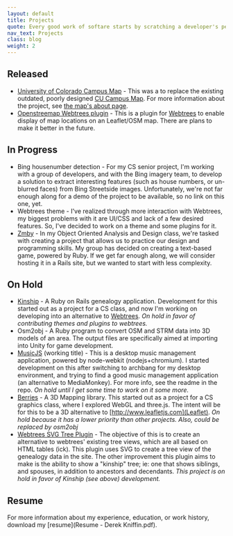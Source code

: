 ```yaml
---
layout: default
title: Projects
quote: Every good work of softare starts by scratching a developer's personal itch. -- Eric S Raymond
nav_text: Projects
class: blog
weight: 2
---
```


## Released

- [University of Colorado Campus Map](http://www.colorado.edu/map) - This was a to replace the existing outdated, poorly designed [CU Campus Map](http://www.colorado.edu/campusmap). For more information about the project, see [the map's about page](http://www.colorado.edu/map/about).
- [Openstreemap Webtrees plugin](https://github.com/oddityoverseer13/webtrees-openstreetmap) - This is a plugin for [Webtrees](http://www.webtrees.net) to enable display of map locations on an Leaflet/OSM map. There are plans to make it better in the future.

## In Progress

- Bing housenumber detection - For my CS senior project, I'm working with a group of developers, and with the Bing imagery team, to develop a solution to extract interesting features (such as house numbers, or un-blurred faces) from Bing Streetside images. Unfortunately, we're not far enough along for a demo of the project to be available, so no link on this one, yet.
- Webtrees theme - I've realized through more interaction with Webtrees, my biggest problems with it are UI/CSS and lack of a few desired features. So, I've decided to work on a theme and some plugins for it.
- [Zmby](https://github.com/oddityoverseer13/zmby) - In my Object Oriented Analysis and Design class, we're tasked with creating a project that allows us to practice our design and programming skills. My group has decided on creating a text-based game, powered by Ruby. If we get far enough along, we will consider hosting it in a Rails site, but we wanted to start with less complexity.


## On Hold

- [Kinship](https://github.com/oddityoverseer13/kinship) - A Ruby on Rails genealogy application. Development for this started out as a project for a CS class, and now I'm working on developing into an alternative to [Webtrees](http://www.webtrees.net). *On hold in favor of contributing themes and plugins to webtrees.*
- Osm2obj - A Ruby program to convert OSM and STRM data into 3D models of an area. The output files are specifically aimed at importing into Unity for game development.
- [MusicJS](https://github.com/oddityoverseer13/musicjs) (working title) - This is a desktop music management application, powered by node-webkit (nodejs+chromium). I started development on this after switching to archbang for my desktop environment, and trying to find a good music management application (an alternative to MediaMonkey). For more info, see the readme in the repo. *On hold until I get some time to work on it some more.*
- [Berries](http://github.com/oddityoverseer13/berries) - A 3D Mapping library. This started out as a project for a CS graphics class, where I explored WebGL and three.js. The intent will be for this to be a 3D alternative to [http://www.leafletjs.com](Leaflet). *On hold because it has a lower priority than other projects. Also, could be replaced by osm2obj*
- [Webtrees SVG Tree Plugin](https://github.com/oddityoverseer13/webtrees-svgtree) - The objective of this is to create an alternative to webtrees' existing tree views, which are all based on HTML tables (ick). This plugin uses SVG to create a tree view of the genealogy data in the site. The other improvement this plugin aims to make is the ability to show a "kinship" tree; ie: one that shows siblings, and spouses, in addition to ancestors and decendants. *This project is on hold in favor of Kinship (see above) development.*

## Resume
For more information about my experience, education, or work history, download my [resume](Resume - Derek Kniffin.pdf).